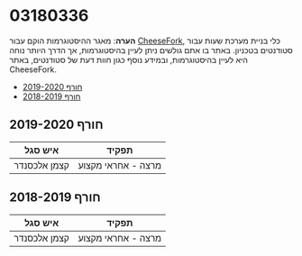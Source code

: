 # 03180336

**הערה**: מאגר ההיסטוגרמות הוקם עבור [CheeseFork](https://cheesefork.cf/), כלי בניית מערכת שעות עבור סטודנטים בטכניון. באתר בו אתם גולשים ניתן לעיין בהיסטוגרמות, אך הדרך היותר נוחה היא לעיין בהיסטוגרמות, ובמידע נוסף כגון חוות דעת של סטודנטים, באתר CheeseFork.

* [חורף 2019-2020](#201901)
* [חורף 2018-2019](#201801)

<h2 id="201901">חורף 2019-2020</h2>

| איש סגל | תפקיד |
| ---- | ---- |
| קצמן אלכסנדר | מרצה - אחראי מקצוע |

<h2 id="201801">חורף 2018-2019</h2>

| איש סגל | תפקיד |
| ---- | ---- |
| קצמן אלכסנדר | מרצה - אחראי מקצוע |

